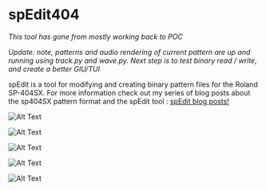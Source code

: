 # spEdit404
*This tool has gone from mostly working back to POC*


*Update: note, patterns and audio rendering of current pattern are up and running using track.py and wave.py. Next step is to test binary read / write, and create a better GIU/TUI*


spEdit is a tool for modifying and creating binary pattern files for the Roland SP-404SX. For more information check out my series of blog posts about the sp404SX pattern format and the spEdit tool : [spEdit blog posts!](http://byteflip.club/categories/sp-edit)


![Alt Text](https://i.imgur.com/dyEjnFO.png)

![Alt Text](https://i.imgur.com/v1Wu8fb.png)

![Alt Text](https://i.imgur.com/33NjjHS.png)

![Alt Text](https://i.imgur.com/L6UWHFr.png)

![Alt Text](https://i.imgur.com/izjNL2s.png)
